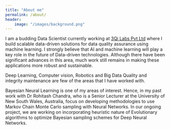 ```yaml
---
title: "About me"
permalink: /about/
header:
    image: "/images/background.png"
---
```


I am a budding Data Scientist currently working at [3Qi Labs Pvt Ltd](http://3qilabs.com/) where I build scalable data-driven solutions for data quality assurance using machine learning. I strongly believe that AI and machine learning will play a key role in the future of Data-driven technologies. Although there have been significant advances in this area, much work still remains in making these applications more robust and sustainable. 

Deep Learning, Computer vision, Robotics and Big Data Quality and integrity maintenance are few of the areas that I have worked with. 

Bayesian Neural Learning is one of my areas of interest. Hence, in my past work with Dr Rohitash Chandra, who is a Senior Lecturer at the University of New South Wales, Australia, focus on developing methodologies to use Markov Chain Monte Carlo sampling with Neural Networks. In our ongoing project, we are working on incorporating heuristic nature of Evolutionary algorithms to optimize Bayesian sampling schemes for Deep Neural Networks.